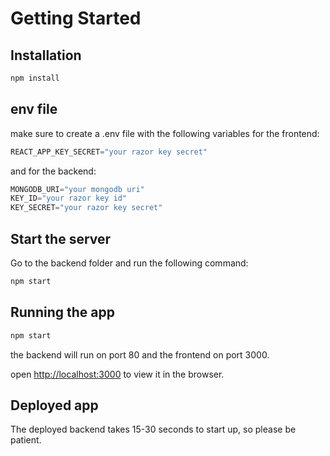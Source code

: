 # Getting Started 

## Installation

```bash
npm install
```
## env file

make sure to create a .env file with the following variables for the frontend:

```javascript
REACT_APP_KEY_SECRET="your razor key secret"
```

and for the backend:

```javascript
MONGODB_URI="your mongodb uri"
KEY_ID="your razor key id"
KEY_SECRET="your razor key secret"
```

## Start the server

Go to the backend folder and run the following command:

```bash
npm start
```

## Running the app

```bash
npm start
```
the backend will run on port 80 and the frontend on port 3000.

open [http://localhost:3000](http://localhost:3000) to view it in the browser.

## Deployed app

The deployed backend takes 15-30 seconds to start up, so please be patient.
